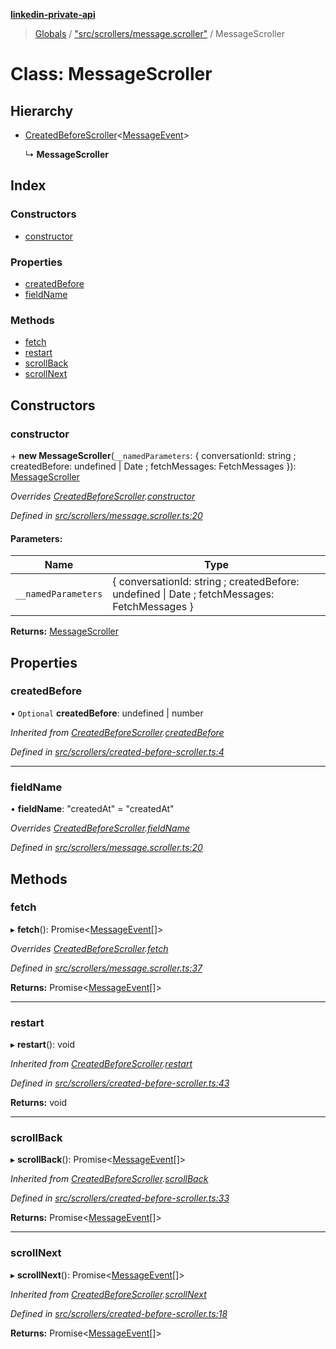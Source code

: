 **[linkedin-private-api](../README.md)**

> [Globals](../globals.md) / ["src/scrollers/message.scroller"](../modules/_src_scrollers_message_scroller_.md) / MessageScroller

# Class: MessageScroller

## Hierarchy

- [CreatedBeforeScroller](_src_scrollers_created_before_scroller_.createdbeforescroller.md)<[MessageEvent](../interfaces/_src_entities_message_event_entity_.messageevent.md)\>

  ↳ **MessageScroller**

## Index

### Constructors

- [constructor](_src_scrollers_message_scroller_.messagescroller.md#constructor)

### Properties

- [createdBefore](_src_scrollers_message_scroller_.messagescroller.md#createdbefore)
- [fieldName](_src_scrollers_message_scroller_.messagescroller.md#fieldname)

### Methods

- [fetch](_src_scrollers_message_scroller_.messagescroller.md#fetch)
- [restart](_src_scrollers_message_scroller_.messagescroller.md#restart)
- [scrollBack](_src_scrollers_message_scroller_.messagescroller.md#scrollback)
- [scrollNext](_src_scrollers_message_scroller_.messagescroller.md#scrollnext)

## Constructors

### constructor

\+ **new MessageScroller**(`__namedParameters`: { conversationId: string ; createdBefore: undefined \| Date ; fetchMessages: FetchMessages }): [MessageScroller](_src_scrollers_message_scroller_.messagescroller.md)

_Overrides [CreatedBeforeScroller](_src_scrollers_created_before_scroller_.createdbeforescroller.md).[constructor](_src_scrollers_created_before_scroller_.createdbeforescroller.md#constructor)_

_Defined in [src/scrollers/message.scroller.ts:20](https://github.com/eilonmore/linkedin-private-api/blob/84c9c15/src/scrollers/message.scroller.ts#L20)_

#### Parameters:

| Name                | Type                                                                                         |
| ------------------- | -------------------------------------------------------------------------------------------- |
| `__namedParameters` | { conversationId: string ; createdBefore: undefined \| Date ; fetchMessages: FetchMessages } |

**Returns:** [MessageScroller](_src_scrollers_message_scroller_.messagescroller.md)

## Properties

### createdBefore

• `Optional` **createdBefore**: undefined \| number

_Inherited from [CreatedBeforeScroller](_src_scrollers_created_before_scroller_.createdbeforescroller.md).[createdBefore](_src_scrollers_created_before_scroller_.createdbeforescroller.md#createdbefore)_

_Defined in [src/scrollers/created-before-scroller.ts:4](https://github.com/eilonmore/linkedin-private-api/blob/84c9c15/src/scrollers/created-before-scroller.ts#L4)_

---

### fieldName

• **fieldName**: \"createdAt\" = "createdAt"

_Overrides [CreatedBeforeScroller](_src_scrollers_created_before_scroller_.createdbeforescroller.md).[fieldName](_src_scrollers_created_before_scroller_.createdbeforescroller.md#fieldname)_

_Defined in [src/scrollers/message.scroller.ts:20](https://github.com/eilonmore/linkedin-private-api/blob/84c9c15/src/scrollers/message.scroller.ts#L20)_

## Methods

### fetch

▸ **fetch**(): Promise<[MessageEvent](../interfaces/_src_entities_message_event_entity_.messageevent.md)[]\>

_Overrides [CreatedBeforeScroller](_src_scrollers_created_before_scroller_.createdbeforescroller.md).[fetch](_src_scrollers_created_before_scroller_.createdbeforescroller.md#fetch)_

_Defined in [src/scrollers/message.scroller.ts:37](https://github.com/eilonmore/linkedin-private-api/blob/84c9c15/src/scrollers/message.scroller.ts#L37)_

**Returns:** Promise<[MessageEvent](../interfaces/_src_entities_message_event_entity_.messageevent.md)[]\>

---

### restart

▸ **restart**(): void

_Inherited from [CreatedBeforeScroller](_src_scrollers_created_before_scroller_.createdbeforescroller.md).[restart](_src_scrollers_created_before_scroller_.createdbeforescroller.md#restart)_

_Defined in [src/scrollers/created-before-scroller.ts:43](https://github.com/eilonmore/linkedin-private-api/blob/84c9c15/src/scrollers/created-before-scroller.ts#L43)_

**Returns:** void

---

### scrollBack

▸ **scrollBack**(): Promise<[MessageEvent](../interfaces/_src_entities_message_event_entity_.messageevent.md)[]\>

_Inherited from [CreatedBeforeScroller](_src_scrollers_created_before_scroller_.createdbeforescroller.md).[scrollBack](_src_scrollers_created_before_scroller_.createdbeforescroller.md#scrollback)_

_Defined in [src/scrollers/created-before-scroller.ts:33](https://github.com/eilonmore/linkedin-private-api/blob/84c9c15/src/scrollers/created-before-scroller.ts#L33)_

**Returns:** Promise<[MessageEvent](../interfaces/_src_entities_message_event_entity_.messageevent.md)[]\>

---

### scrollNext

▸ **scrollNext**(): Promise<[MessageEvent](../interfaces/_src_entities_message_event_entity_.messageevent.md)[]\>

_Inherited from [CreatedBeforeScroller](_src_scrollers_created_before_scroller_.createdbeforescroller.md).[scrollNext](_src_scrollers_created_before_scroller_.createdbeforescroller.md#scrollnext)_

_Defined in [src/scrollers/created-before-scroller.ts:18](https://github.com/eilonmore/linkedin-private-api/blob/84c9c15/src/scrollers/created-before-scroller.ts#L18)_

**Returns:** Promise<[MessageEvent](../interfaces/_src_entities_message_event_entity_.messageevent.md)[]\>
